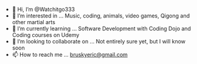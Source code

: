 - 👋 Hi, I’m @Watchitgo333
- 👀 I’m interested in ... Music, coding, animals, video games, Qigong and other martial arts
- 🌱 I’m currently learning ... Software Development with Coding Dojo and Coding courses on Udemy
- 💞️ I’m looking to collaborate on ... Not entirely sure yet, but I will know soon
- 📫 How to reach me ... bruskyeric@gmail.com

<!---
Watchitgo333/Watchitgo333 is a ✨ special ✨ repository because its `README.md` (this file) appears on your GitHub profile.
You can click the Preview link to take a look at your changes.
--->
